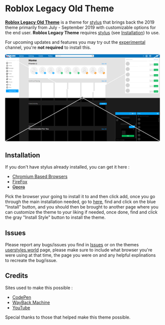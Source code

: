 # Roblox Legacy Old Theme
**[Roblox Legacy Old Theme](//userstyles.world/style/5399/)** is a theme for [stylus](https://add0n.com/stylus.html) that brings back the 2019 theme primarily from July - September 2019 with customizable options for the end user.
**Roblox Legacy Theme** requires [stylus](https://add0n.com/stylus.html) (see [Installation](//github.com/tersiswilvin/Roblox-2019-Old-Theme#Installation)) to use.

For upcoming updates and features you may try out the [experimental](//github.com/tersiswilvin/Roblox-2019-Old-Theme/raw/Release/Dev/Experimental/src/R19OTExperimental.user.css) channel, you're **not required** to install this.

<p align="center">
    <img src="Dev/Master/Thumbnails/Outputs/2019ROT.png" alt="Roblox Legacy Old Theme Preview">
</p>

## Installation

If you don't have stylus already installed, you can get it here :
- [Chromium Based Browsers](//chrome.google.com/webstore/detail/stylus/clngdbkpkpeebahjckkjfobafhncgmne)
- [FireFox](//addons.mozilla.org/en-US/firefox/addon/styl-us/?utm_source=addons.mozilla.org&utm_medium=referral&utm_content=search)
- <s>[Opera](//addons.opera.com/extensions/details/stylus/)</s>

Pick the browser your going to install it to and then click add, once you go through the main installation needed, go to [here](//userstyles.world/style/5399/), find and click on the blue "Install" button, and you should then be brought to another page where you can customize the theme to your liking if needed, once done, find and click the gray "Install Style" button to install the theme.

## Issues

Please report any bugs/issues you find in [Issues](//github.com/tersiswilvin/Roblox-2019-Old-Theme/issues) or on the themes [userstyles.world](//userstyles.world/style/5399/) page, please make sure to include what browser you're were using at that time, the page you were on and any helpful explinations to recreate the bug/issue.

## Credits

Sites used to make this possible :
- [CodePen](https://codepen.io)
- [WayBack Machine](https://web.archive.org)
- [YouTube](https://www.YouTube.com)

Special thanks to those that helped make this theme possible.
